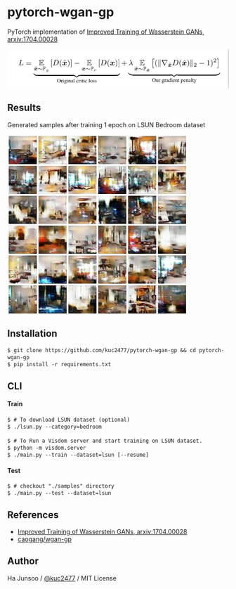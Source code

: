 # pytorch-wgan-gp
PyTorch implementation of [Improved Training of Wasserstein GANs, arxiv:1704.00028](https://arxiv.org/abs/1704.00028)

![loss-function-with-penalty](./arts/loss-function.png)


## Results

Generated samples after training 1 epoch on LSUN Bedroom dataset

![generated samples](./arts/generated_samples.jpg)


## Installation
```
$ git clone https://github.com/kuc2477/pytorch-wgan-gp && cd pytorch-wgan-gp
$ pip install -r requirements.txt
```

## CLI

#### Train
```
$ # To download LSUN dataset (optional)
$ ./lsun.py --category=bedroom          

$ # To Run a Visdom server and start training on LSUN dataset.
$ python -m visdom.server
$ ./main.py --train --dataset=lsun [--resume]
```

#### Test
```
$ # checkout "./samples" directory
$ ./main.py --test --dataset=lsun
```


## References
- [Improved Training of Wasserstein GANs, arxiv:1704.00028](https://arxiv.org/abs/1704.00028)
- [caogang/wgan-gp](https://github.com/caogang/wgan-gp)


## Author
Ha Junsoo / [@kuc2477](https://github.com/kuc2477) / MIT License
